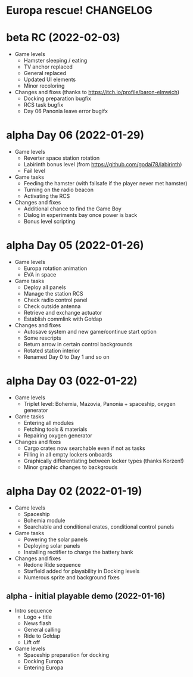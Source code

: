 # Europa rescue! CHANGELOG

# beta RC (2022-02-03)
* Game levels
	* Hamster sleeping / eating
	* TV anchor replaced
	* General replaced
	* Updated UI elements
	* Minor recoloring
* Changes and fixes (thanks to https://itch.io/profile/baron-elmwich)
	* Docking preparation bugfix
	* RCS task bugfix
	* Day 06 Panonia leave error bugifx

# alpha Day 06 (2022-01-29)
* Game levels
	* Reverter space station rotation
	* Labirinth bonus level (from https://github.com/godai78/labirinth)
	* Fail level
* Game tasks
	* Feeding the hamster (with failsafe if the player never met hamster)
	* Turning on the radio beacon
	* Activating the RCS
* Changes and fixes
	* Additional chance to find the Game Boy
	* Dialog in experiments bay once power is back
	* Bonus level scripting

# alpha Day 05 (2022-01-26)

* Game levels
	* Europa rotation animation
	* EVA in space
* Game tasks
	* Deploy all panels
	* Manage the station RCS
	* Check radio control panel
	* Check outside antenna
	* Retrieve and exchange actuator
	* Establish commlink with Gołdap
* Changes and fixes
	* Autosave system and new game/continue start option
	* Some rescripts
	* Return arrow in certain control backgrounds
	* Rotated station interior
	* Renamed Day 0 to Day 1 and so on

# alpha Day 03 (022-01-22)

* Game levels
	* Triplet  level: Bohemia, Mazovia, Panonia + spaceship, oxygen generator
* Game tasks
	* Entering all modules
	* Fetching tools & materials
	* Repairing oxygen generator
* Changes and fixes
	* Cargo crates now searchable even if not as tasks
	* Filling in all empty lockers onboards
	* Graphically differentiating between locker types (thanks Korzen!)
	* Minor graphic changes to backgrouds
	
# alpha Day 02 (2022-01-19)

* Game levels
	* Spaceship
	* Bohemia module
	* Searchable and conditional crates, conditional control panels
* Game tasks
	* Powering the solar panels
	* Deploying solar panels
	* Installing rectifier to charge the battery bank
* Changes and fixes
	* Redone Ride sequence
	* Starfield added for playability in Docking levels
	* Numerous sprite and background fixes

## alpha - initial playable demo (2022-01-16)
* Intro sequence
	* Logo + title
	* News flash
	* General calling
	* Ride to Gołdap
	* Lift off
* Game levels
	* Spaceship preparation for docking
	* Docking Europa
	* Entering Europa
	
